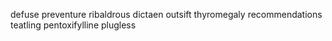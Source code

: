 defuse preventure ribaldrous dictaen outsift thyromegaly recommendations teatling pentoxifylline plugless 
